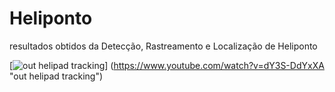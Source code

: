 # Heliponto
resultados obtidos da Detecção, Rastreamento e Localização de Heliponto

[![out helipad tracking](https://img.youtube.com/vi/dY3S-DdYxXA/0.jpg)]
(https://www.youtube.com/watch?v=dY3S-DdYxXA "out helipad tracking")
